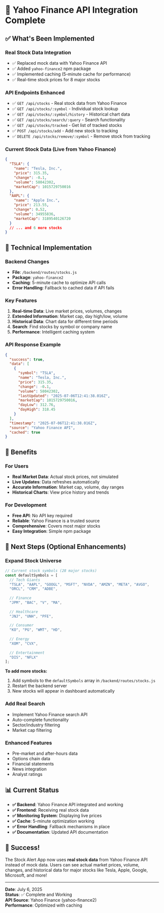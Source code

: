 # 🎉 Yahoo Finance API Integration Complete

## ✅ What's Been Implemented

### **Real Stock Data Integration**

- ✅ Replaced mock data with Yahoo Finance API
- ✅ Added `yahoo-finance2` npm package
- ✅ Implemented caching (5-minute cache for performance)
- ✅ Real-time stock prices for 8 major stocks

### **API Endpoints Enhanced**

- ✅ `GET /api/stocks` - Real stock data from Yahoo Finance
- ✅ `GET /api/stocks/:symbol` - Individual stock lookup
- ✅ `GET /api/stocks/:symbol/history` - Historical chart data
- ✅ `GET /api/stocks/search/:query` - Search functionality
- ✅ `GET /api/stocks/tracked` - Get list of tracked stocks
- ✅ `POST /api/stocks/add` - Add new stock to tracking
- ✅ `DELETE /api/stocks/remove/:symbol` - Remove stock from tracking

### **Current Stock Data (Live from Yahoo Finance)**

```json
{
  "TSLA": {
    "name": "Tesla, Inc.",
    "price": 315.35,
    "change": -0.1,
    "volume": 58042302,
    "marketCap": 1015729750016
  },
  "AAPL": {
    "name": "Apple Inc.",
    "price": 213.55,
    "change": 0.52,
    "volume": 34955836,
    "marketCap": 3189540126720
  }
  // ... and 6 more stocks
}
```

## 🔧 Technical Implementation

### **Backend Changes**

- **File**: `/backend/routes/stocks.js`
- **Package**: `yahoo-finance2`
- **Caching**: 5-minute cache to optimize API calls
- **Error Handling**: Fallback to cached data if API fails

### **Key Features**

1. **Real-time Data**: Live market prices, volumes, changes
2. **Extended Information**: Market cap, day high/low, volume
3. **Historical Data**: Chart data for different time periods
4. **Search**: Find stocks by symbol or company name
5. **Performance**: Intelligent caching system

### **API Response Example**

```json
{
  "success": true,
  "data": [
    {
      "symbol": "TSLA",
      "name": "Tesla, Inc.",
      "price": 315.35,
      "change": -0.1,
      "volume": 58042302,
      "lastUpdated": "2025-07-06T12:41:38.016Z",
      "marketCap": 1015729750016,
      "dayLow": 312.76,
      "dayHigh": 318.45
    }
  ],
  "timestamp": "2025-07-06T12:41:38.016Z",
  "source": "Yahoo Finance API",
  "cached": true
}
```

## 🚀 Benefits

### **For Users**

- **Real Market Data**: Actual stock prices, not simulated
- **Live Updates**: Data refreshes automatically
- **Accurate Information**: Market cap, volume, day ranges
- **Historical Charts**: View price history and trends

### **For Development**

- **Free API**: No API key required
- **Reliable**: Yahoo Finance is a trusted source
- **Comprehensive**: Covers most major stocks
- **Easy Integration**: Simple npm package

## 🎯 Next Steps (Optional Enhancements)

### **Expand Stock Universe**

```javascript
// Current stock symbols (28 major stocks)
const defaultSymbols = [
  // Tech Giants
  "TSLA", "AAPL", "GOOGL", "MSFT", "NVDA", "AMZN", "META", "AVGO",
  "ORCL", "CRM", "ADBE",
  
  // Finance
  "JPM", "BAC", "V", "MA",
  
  // Healthcare  
  "JNJ", "UNH", "PFE",
  
  // Consumer
  "KO", "PG", "WMT", "HD",
  
  // Energy
  "XOM", "CVX",
  
  // Entertainment
  "DIS", "NFLX"
];
```

**To add more stocks:**

1. Add symbols to the `defaultSymbols` array in `/backend/routes/stocks.js`
2. Restart the backend server
3. New stocks will appear in dashboard automatically

### **Add Real Search**

- Implement Yahoo Finance search API
- Auto-complete functionality
- Sector/industry filtering
- Market cap filtering

### **Enhanced Features**

- Pre-market and after-hours data
- Options chain data
- Financial statements
- News integration
- Analyst ratings

## 📊 Current Status

- **✅ Backend**: Yahoo Finance API integrated and working
- **✅ Frontend**: Receiving real stock data
- **✅ Monitoring System**: Displaying live prices
- **✅ Cache**: 5-minute optimization working
- **✅ Error Handling**: Fallback mechanisms in place
- **✅ Documentation**: Updated API documentation

## 🎉 Success!

The Stock Alert App now uses **real stock data** from Yahoo Finance API instead of mock data. Users can see actual market prices, volume, changes, and historical data for major stocks like Tesla, Apple, Google, Microsoft, and more!

---

**Date**: July 6, 2025  
**Status**: ✅ Complete and Working  
**API Source**: Yahoo Finance (yahoo-finance2)  
**Performance**: Optimized with caching
